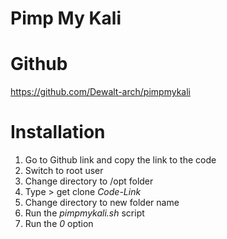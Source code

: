 # Pimp My Kali

# Github

https://github.com/Dewalt-arch/pimpmykali

# Installation

1. Go to Github link and copy the link to the code
2. Switch to root user
3. Change directory to /opt folder
4. Type > get clone *Code-Link*
5. Change directory to new folder name
6. Run the *pimpmykali.sh* script
7. Run the *0* option